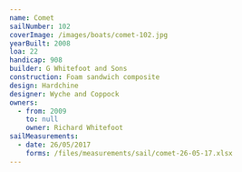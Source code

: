 ```yaml
---
name: Comet
sailNumber: 102
coverImage: /images/boats/comet-102.jpg
yearBuilt: 2008
loa: 22
handicap: 908
builder: G Whitefoot and Sons
construction: Foam sandwich composite
design: Hardchine
designer: Wyche and Coppock
owners:
  - from: 2009
    to: null
    owner: Richard Whitefoot
sailMeasurements:
  - date: 26/05/2017
    forms: /files/measurements/sail/comet-26-05-17.xlsx
---
```

